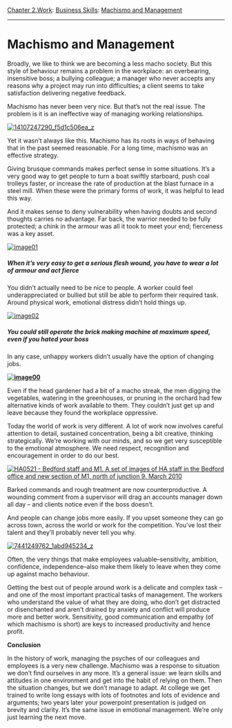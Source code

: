 [Chapter 2.Work](https://www.theschooloflife.com/thebookoflife/category/work/): [Business Skills](https://www.theschooloflife.com/thebookoflife/category/work/business-skills/): [Machismo and Management](https://www.theschooloflife.com/thebookoflife/machismo-and-management/)

* * *

# Machismo and Management

Broadly, we like to think we are becoming a less macho society. But this style of behaviour remains a problem in the workplace: an overbearing, insensitive boss; a bullying colleague; a manager who never accepts any reasons why a project may run into difficulties; a client seems to take satisfaction delivering negative feedback.

Machismo has never been very nice. But that’s not the real issue. The problem is it is an ineffective way of managing working relationships.

[![14107247290_f5d1c506ea_z](https://www.theschooloflife.com/thebookoflife/wp-content/uploads/2015/11/14107247290_f5d1c506ea_z1.jpg)](http://www.thebookoflife.org/wp-content/uploads/2015/11/14107247290_f5d1c506ea_z1.jpg)

Yet it wasn’t always like this. Machismo has its roots in ways of behaving that in the past seemed reasonable. For a long time, machismo was an effective strategy.

Giving brusque commands makes perfect sense in some situations. It’s a very good way to get people to turn a boat swiftly starboard, push coal trolleys faster, or increase the rate of production at the blast furnace in a steel mill. When these were the primary forms of work, it was helpful to lead this way.

And it makes sense to deny vulnerability when having doubts and second thoughts carries no advantage. Far back, the warrior needed to be fully protected; a chink in the armour was all it took to meet your end; fierceness was a key asset.

[![image01](https://www.theschooloflife.com/thebookoflife/wp-content/uploads/2015/11/image011.png)](http://www.thebookoflife.org/wp-content/uploads/2015/11/image011.png)

##### When it’s very easy to get a serious flesh wound, you have to wear a lot of armour and act fierce

You didn’t actually need to be nice to people. A worker could feel underappreciated or bullied but still be able to perform their required task. Around physical work, emotional distress didn’t hold things up.

[![image02](https://www.theschooloflife.com/thebookoflife/wp-content/uploads/2015/11/image021.jpg)](http://www.thebookoflife.org/wp-content/uploads/2015/11/image021.jpg)

##### You could still operate the brick making machine at maximum speed, even if you hated your boss

In any case, unhappy workers didn’t usually have the option of changing jobs.

**[![image00](https://www.theschooloflife.com/thebookoflife/wp-content/uploads/2015/11/image001.jpg)](http://www.thebookoflife.org/wp-content/uploads/2015/11/image001.jpg)**

Even if the head gardener had a bit of a macho streak, the men digging the vegetables, watering in the greenhouses, or pruning in the orchard had few alternative kinds of work available to them. They couldn’t just get up and leave because they found the workplace oppressive.

Today the world of work is very different. A lot of work now involves careful attention to detail, sustained concentration, being a bit creative, thinking strategically. We’re working with our minds, and so we get very susceptible to the emotional atmosphere. We need respect, recognition and encouragement in order to do our best.

[![HA0521 - Bedford staff and M1. A set of images of HA staff in the Bedford office and new section of M1, north of junction 9. March 2010](https://www.theschooloflife.com/thebookoflife/wp-content/uploads/2015/11/5998141526_8c65edecfb_z.jpg)](http://www.thebookoflife.org/wp-content/uploads/2015/11/5998141526_8c65edecfb_z.jpg)

Barked commands and rough treatment are now counterproductive. A wounding comment from a supervisor will drag an accounts manager down all day – and clients notice even if the boss doesn’t.

And people can change jobs more easily. If you upset someone they can go across town, across the world or work for the competition. You’ve lost their talent and they’ll probably never tell you why.

[![7441249762_1abd945234_z](https://www.theschooloflife.com/thebookoflife/wp-content/uploads/2015/11/7441249762_1abd945234_z.jpg)](http://www.thebookoflife.org/wp-content/uploads/2015/11/7441249762_1abd945234_z.jpg)

Often, the very things that make employees valuable–sensitivity, ambition, confidence, independence–also make them likely to leave when they come up against macho behaviour.

Getting the best out of people around work is a delicate and complex task – and one of the most important practical tasks of management. The workers who understand the value of what they are doing, who don’t get distracted or disenchanted and aren’t drained by anxiety and conflict will produce more and better work. Sensitivity, good communication and empathy (of which machismo is short) are keys to increased productivity and hence profit.

**Conclusion**

In the history of work, managing the psyches of our colleagues and employees is a very new challenge. Machismo was a response to situation we don’t find ourselves in any more. It’s a general issue: we learn skills and attitudes in one environment and get into the habit of relying on them. Then the situation changes, but we don’t manage to adapt. At college we get trained to write long essays with lots of footnotes and lots of evidence and arguments; two years later your powerpoint presentation is judged on brevity and clarity. It’s the same issue in emotional management. We’re only just learning the next move.
